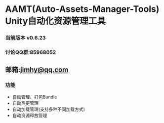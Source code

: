# AAMT(Auto-Assets-Manager-Tools) Unity自动化资源管理工具

### 当前版本 v0.6.23

### 讨论QQ群:85968052
## 邮箱:jimhy@qq.com

### 功能

- 自动管理、打包Bundle
- 自动热更管理
- 自动加载管理(支持多种不同加载方式)
- 自动资源释放管理